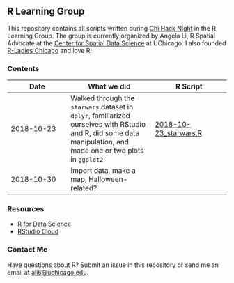
R Learning Group
----------------

This repository contains all scripts written during [Chi Hack Night](https://chihacknight.org) in the R Learning Group. The group is currently organized by Angela Li, R Spatial Advocate at the [Center for Spatial Data Science](https://spatial.uchicago.edu) at UChicago. I also founded [R-Ladies Chicago](https://rladieschicago.org) and love R!

### Contents

<table>
<colgroup>
<col width="27%" />
<col width="38%" />
<col width="34%" />
</colgroup>
<thead>
<tr class="header">
<th>Date</th>
<th>What we did</th>
<th>R Script</th>
</tr>
</thead>
<tbody>
<tr class="odd">
<td>2018-10-23</td>
<td>Walked through the <code>starwars</code> dataset in <code>dplyr</code>, familiarized ourselves with RStudio and R, did some data manipulation, and made one or two plots in <code>ggplot2</code></td>
<td><a href="https://github.com/angela-li/r-learning-group/blob/master/R/2018-10-23_starwars.R">2018-10-23_starwars.R</a></td>
</tr>
<tr class="even">
<td>2018-10-30</td>
<td>Import data, make a map, Halloween-related?</td>
<td></td>
</tr>
</tbody>
</table>

### Resources

-   [R for Data Science](https://spatial.uchicago.edu)
-   [RStudio Cloud](https://rstudio.cloud)

### Contact Me

Have questions about R? Submit an issue in this repository or send me an email at <ali6@uchicago.edu>.
